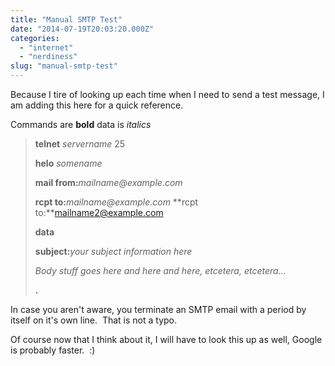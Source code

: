 ```yaml
---
title: "Manual SMTP Test"
date: "2014-07-19T20:03:20.000Z"
categories: 
  - "internet"
  - "nerdiness"
slug: "manual-smtp-test"
---
```


Because I tire of looking up each time when I need to send a test message, I am adding this here for a quick reference.

Commands are **bold** data is _italics_

> **telnet** _servername_ 25
> 
> **helo** _somename_
> 
> **mail from:**_mailname@example.com_
> 
> **rcpt to:**_mailname@example.com_ **rcpt to:**mailname2@example.com
> 
> **data**
> 
> **subject:**_your subject information here_
> 
> _Body stuff goes here and here and here, etcetera, etcetera..._
> 
> **.**

In case you aren't aware, you terminate an SMTP email with a period by itself on it's own line.  That is not a typo.

Of course now that I think about it, I will have to look this up as well, Google is probably faster.  :)
